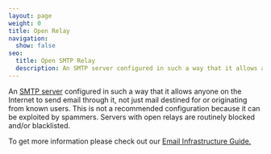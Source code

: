 ```yaml
---
layout: page
weight: 0
title: Open Relay
navigation:
  show: false
seo:
  title: Open SMTP Relay
  description: An SMTP server configured in such a way that it allows anyone on the Internet to send email through it.
---
```


An [SMTP server]({{root_url}}/glossary/smtp-server/) configured in such a way that it allows anyone on the Internet to send email through it, not just mail destined for or originating from known users. This is not a recommended configuration because it can be exploited by spammers. Servers with open relays are routinely blocked and/or blacklisted.

To get more information please check out our [Email Infrastructure Guide.](https://sendgrid.com/resource/the-email-infrastructure-guide-build-it-or-buy-it/)
